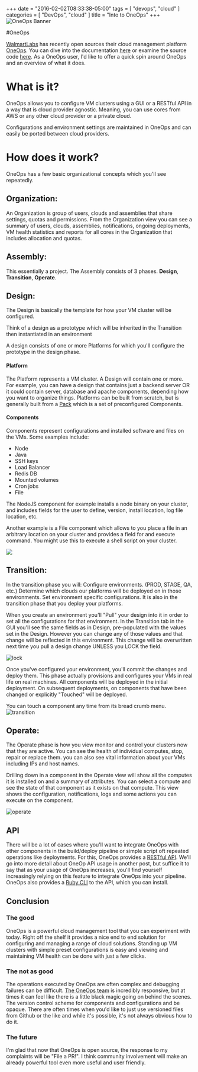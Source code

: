 +++
date = "2016-02-02T08:33:38-05:00"
tags = [
    "devops",
    "cloud"
]
categories = [
    "DevOps",
    "cloud"
]
title = "Into to OneOps"
+++
![OneOps Banner](http://www.businesscloudnews.com/files/2016/01/Walmart-OneOps.jpg)

#OneOps

[WalmartLabs](http://www.walmartlabs.com/) has recently open sources their cloud management platform [OneOps](http://www.walmartlabs.com/2016/01/oneops-now-available/).  You can dive into the documentation [here](http://oneops.com/) or examine the source code [here](https://github.com/oneops/). As a OneOps user, I'd like to offer a quick spin around OneOps and an overview of what it does.

# What is it?

OneOps allows you to configure VM clusters using a GUI or a RESTful API in a way that is cloud provider agnostic. Meaning, you can use cores from AWS or any other cloud provider or a private cloud.

Configurations and environment settings are maintained in OneOps and can easily be ported between cloud providers.

# How does it work?
OneOps has a few basic organizational concepts which you'll see repeatedly.

## Organization:
An Organization is group of users, clouds and assemblies that share settings, quotas and permissions. From the Organization view you can see a summary of users, clouds, assemblies, notifications, ongoing deployments, VM health statistics and reports for all cores in the Organization that includes allocation and quotas.

## Assembly:
This essentially a project. The Assembly consists of 3 phases. __Design__, __Transition__, __Operate__.

## Design:
The Design is basically the template for how your VM cluster will be configured.

Think of a design as a prototype which will be inherited in the Transition then instantiated in an environment

A design consists of one or more Platforms for which you'll configure the prototype in the design phase. 

#### Platform 

The Platform represents a VM cluster. A Design will contain one or more. For example, you can have a design that contains just a backend server OR it could contain server, database and apache components, depending how you want to organize things. Platforms can be built from scratch, but is generally built from a [Pack](http://oneops.github.io/user/references/#platform-packs) which is a set of preconfigured Components.

#### Components 

Components represent configurations and installed software and files on the VMs. Some examples include:

 - Node
 - Java
 - SSH keys
 - Load Balancer
 - Redis DB
 - Mounted volumes
 - Cron jobs
 - File

The NodeJS component for example installs a node binary on your cluster, and includes fields for the user to define, version, install location, log file location, etc.

Another example is a File component which allows to you place a file in an arbitrary location on your cluster and provides a field for and execute command. You might use this to execute a shell script on your cluster.

![](https://raw.githubusercontent.com/oneops/oneops.github.io/master/assets/local/images/design-graph.png)

## Transition:
In the transition phase you will: Configure environments. (PROD, STAGE, QA, etc.) Determine which clouds our platforms will be deployed on in those environments. Set environment specific configurations. It is also in the transition phase that you deploy your platforms.

When you create an environment you'll "Pull" your design into it in order to set all the configurations for that environment. In the Transition tab in the GUI you'll see the same fields as in Design, pre-populated with the values set in the Design. However you can change any of those values and that change will be reflected in this environment. This change will be overwritten next time you pull a design change UNLESS you LOCK the field.

![lock](https://raw.githubusercontent.com/oneops/oneops.github.io/master/assets/local/images/lock.png)

Once you've configured your environment, you'll commit the changes and deploy them. This phase actually provisions and configures your VMs in real life on real machines. All components will be deployed in the initial deployment. On subsequent deployments, on components that have been changed or explicitly "Touched" will be deployed.

You can touch a component any time from its bread crumb menu.
![transition](https://raw.githubusercontent.com/oneops/oneops.github.io/master/assets/local/images/GettingStartedEC2CommitAndDeploy.png)

## Operate:
The Operate phase is how you view monitor and control your clusters now that they are active. You can see the health of individual computes, stop, repair or replace them. you can also see vital information about your VMs including IPs and host names.

Drilling down in a component in the Operate view will show all the computes it is installed on and a summary of attributes. You can select a compute and see the state of that component as it exists on that compute. This view shows the configuration, notifications, logs and some actions you can execute on the component.

![operate](https://raw.githubusercontent.com/oneops/oneops.github.io/master/assets/local/images/assess-health-operate.png)

## API
There will be a lot of cases where you'll want to integrate OneOps with other components in the build/deploy pipeline or simple script oft repeated operations like deployments. For this, OneOps provides a [RESTful API](http://oneops.github.io/developer/references/#oneops-api-documentation). We'll go into more detail about OneOp API usage in another post, but suffice it to say that as your usage of OneOps increases, you'll find yourself increasingly relying on this feature to integrate OneOps into your pipeline. OneOps also provides a [Ruby CLI](http://oneops.github.io/admin/key-concepts/#cli) to the API, which you can install. 

## Conclusion
### The good
OneOps is a powerful cloud management tool that you can experiment with today. Right off the shelf it provides a nice end to end solution for configuring and managing a range of cloud solutions. Standing up VM clusters with simple preset configurations is easy and viewing and maintaining VM health can be done with just a few clicks.
### The not as good
The operations executed by OneOps are often complex and debugging failures can be difficult. [The OneOps team](https://oneops.slack.com/) is incredibly responsive, but at times it can feel like there is a little black magic going on behind the scenes. The version control scheme for components and configurations and be opaque.  There are often times when you'd like to just use versioned files from Github or the like and while it's possible, it's not always obvious how to do it.  
### The future
I'm glad that now that OneOps is open source, the response to my complaints will be "File a PR!". I think community involvement will make an already powerful tool even more useful and user friendly.
